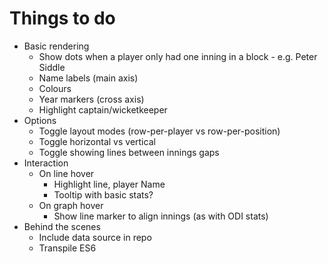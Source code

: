 Things to do
============

* Basic rendering
	* Show dots when a player only had one inning in a block - e.g. Peter Siddle
	* Name labels (main axis)
	* Colours
	* Year markers (cross axis)
	* Highlight captain/wicketkeeper
* Options
	* Toggle layout modes (row-per-player vs row-per-position)
	* Toggle horizontal vs vertical
	* Toggle showing lines between innings gaps
* Interaction
	* On line hover
		* Highlight line, player Name
		* Tooltip with basic stats?
	* On graph hover
		* Show line marker to align innings (as with ODI stats)
* Behind the scenes
	* Include data source in repo
	* Transpile ES6